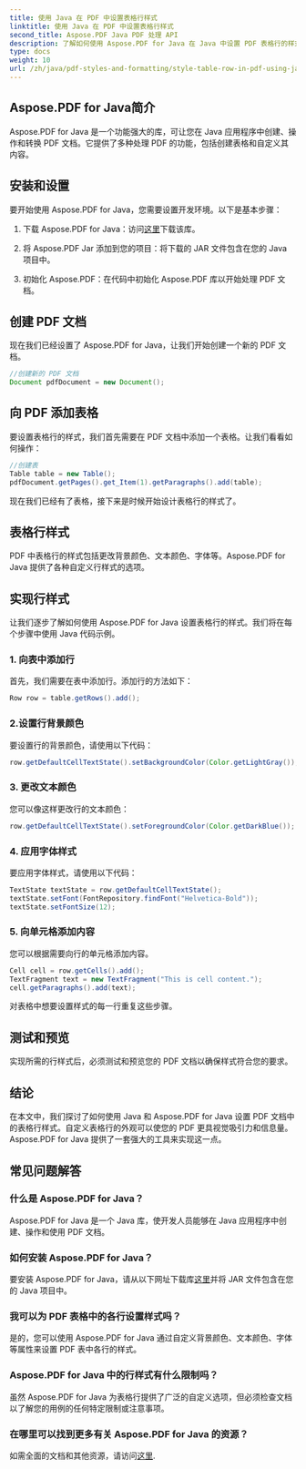```yaml
---
title: 使用 Java 在 PDF 中设置表格行样式
linktitle: 使用 Java 在 PDF 中设置表格行样式
second_title: Aspose.PDF Java PDF 处理 API
description: 了解如何使用 Aspose.PDF for Java 在 Java 中设置 PDF 表格行的样式。本综合指南可帮助您自定义颜色、添加边框等。
type: docs
weight: 10
url: /zh/java/pdf-styles-and-formatting/style-table-row-in-pdf-using-java/
---
```


## Aspose.PDF for Java简介

Aspose.PDF for Java 是一个功能强大的库，可让您在 Java 应用程序中创建、操作和转换 PDF 文档。它提供了多种处理 PDF 的功能，包括创建表格和自定义其内容。

## 安装和设置

要开始使用 Aspose.PDF for Java，您需要设置开发环境。以下是基本步骤：

1. 下载 Aspose.PDF for Java：访问[这里](https://releases.aspose.com/pdf/java/)下载该库。

2. 将 Aspose.PDF Jar 添加到您的项目：将下载的 JAR 文件包含在您的 Java 项目中。

3. 初始化 Aspose.PDF：在代码中初始化 Aspose.PDF 库以开始处理 PDF 文档。

## 创建 PDF 文档

现在我们已经设置了 Aspose.PDF for Java，让我们开始创建一个新的 PDF 文档。

```java
//创建新的 PDF 文档
Document pdfDocument = new Document();
```

## 向 PDF 添加表格

要设置表格行的样式，我们首先需要在 PDF 文档中添加一个表格。让我们看看如何操作：

```java
//创建表
Table table = new Table();
pdfDocument.getPages().get_Item(1).getParagraphs().add(table);
```

现在我们已经有了表格，接下来是时候开始设计表格行的样式了。

## 表格行样式

PDF 中表格行的样式包括更改背景颜色、文本颜色、字体等。Aspose.PDF for Java 提供了各种自定义行样式的选项。

## 实现行样式

让我们逐步了解如何使用 Aspose.PDF for Java 设置表格行的样式。我们将在每个步骤中使用 Java 代码示例。

### 1. 向表中添加行

首先，我们需要在表中添加行。添加行的方法如下：

```java
Row row = table.getRows().add();
```

### 2.设置行背景颜色

要设置行的背景颜色，请使用以下代码：

```java
row.getDefaultCellTextState().setBackgroundColor(Color.getLightGray());
```

### 3. 更改文本颜色

您可以像这样更改行的文本颜色：

```java
row.getDefaultCellTextState().setForegroundColor(Color.getDarkBlue());
```

### 4. 应用字体样式

要应用字体样式，请使用以下代码：

```java
TextState textState = row.getDefaultCellTextState();
textState.setFont(FontRepository.findFont("Helvetica-Bold"));
textState.setFontSize(12);
```

### 5. 向单元格添加内容

您可以根据需要向行的单元格添加内容。

```java
Cell cell = row.getCells().add();
TextFragment text = new TextFragment("This is cell content.");
cell.getParagraphs().add(text);
```

对表格中想要设置样式的每一行重复这些步骤。

## 测试和预览

实现所需的行样式后，必须测试和预览您的 PDF 文档以确保样式符合您的要求。

## 结论

在本文中，我们探讨了如何使用 Java 和 Aspose.PDF for Java 设置 PDF 文档中的表格行样式。自定义表格行的外观可以使您的 PDF 更具视觉吸引力和信息量。Aspose.PDF for Java 提供了一套强大的工具来实现这一点。

## 常见问题解答

### 什么是 Aspose.PDF for Java？

Aspose.PDF for Java 是一个 Java 库，使开发人员能够在 Java 应用程序中创建、操作和使用 PDF 文档。

### 如何安装 Aspose.PDF for Java？

要安装 Aspose.PDF for Java，请从以下网址下载库[这里](https://releases.aspose.com/pdf/java/)并将 JAR 文件包含在您的 Java 项目中。

### 我可以为 PDF 表格中的各行设置样式吗？

是的，您可以使用 Aspose.PDF for Java 通过自定义背景颜色、文本颜色、字体等属性来设置 PDF 表中各行的样式。

### Aspose.PDF for Java 中的行样式有什么限制吗？

虽然 Aspose.PDF for Java 为表格行提供了广泛的自定义选项，但必须检查文档以了解您的用例的任何特定限制或注意事项。

### 在哪里可以找到更多有关 Aspose.PDF for Java 的资源？

如需全面的文档和其他资源，请访问[这里](https://reference.aspose.com/pdf/java/).
